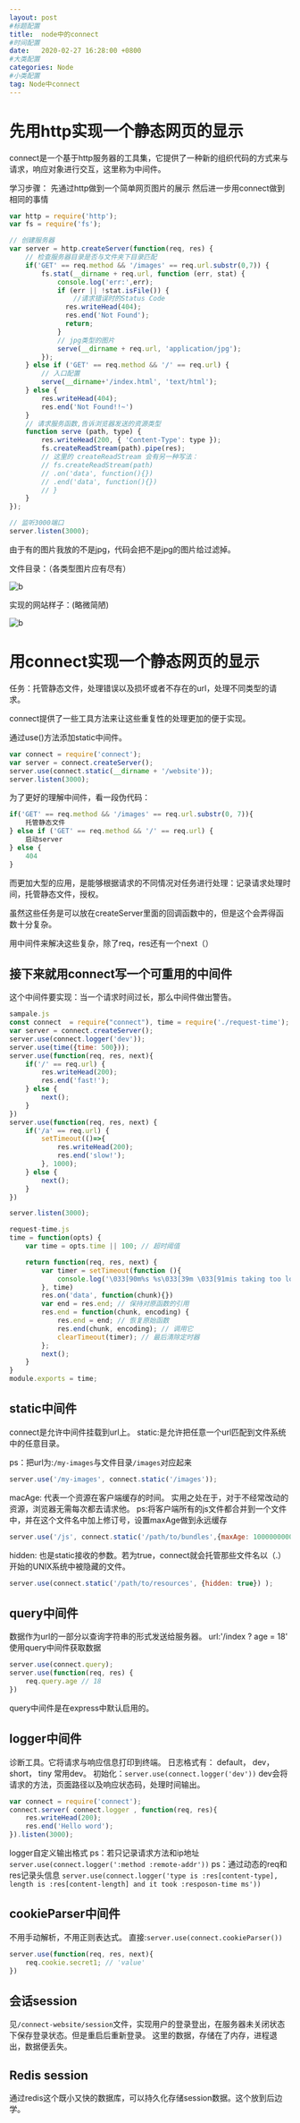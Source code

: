 ```yaml
---
layout: post
#标题配置
title:  node中的connect
#时间配置
date:   2020-02-27 16:28:00 +0800
#大类配置
categories: Node
#小类配置
tag: Node中connect
---
```


先用http实现一个静态网页的显示
=========
connect是一个基于http服务器的工具集，它提供了一种新的组织代码的方式来与请求，响应对象进行交互，这里称为中间件。

学习步骤：
先通过http做到一个简单网页图片的展示
然后进一步用connect做到相同的事情

```js
var http = require('http');
var fs = require('fs');

// 创建服务器
var server = http.createServer(function(req, res) {
    // 检查服务器目录是否与文件夹下目录匹配
    if('GET' == req.method && '/images' == req.url.substr(0,7)) {
        fs.stat(__dirname + req.url, function (err, stat) {
            console.log('err:',err);
            if (err || !stat.isFile()) {
                //请求错误时的Status Code
              res.writeHead(404);
              res.end('Not Found');
              return;
            }
            // jpg类型的图片
            serve(__dirname + req.url, 'application/jpg');
        });
    } else if ('GET' == req.method && '/' == req.url) {
        // 入口配置
        serve(__dirname+'/index.html', 'text/html');
    } else {
        res.writeHead(404);
        res.end('Not Found!!~')
    }
    // 请求服务函数,告诉浏览器发送的资源类型
    function serve (path, type) {
        res.writeHead(200, { 'Content-Type': type });
        fs.createReadStream(path).pipe(res);
        // 这里的 createReadStream 会有另一种写法：
        // fs.createReadStream(path)
        // .on('data', function(){})
        // .end('data', function(){})
        // }
    }
});

// 监听3000端口
server.listen(3000);

```


由于有的图片我放的不是jpg，代码会把不是jpg的图片给过滤掉。

文件目录：（各类型图片应有尽有）

![b](https://raw.githubusercontent.com/Sallyfafafa/Sallyfafafa.github.io/master/images/1587351879901.png)

实现的网站样子：(略微简陋)

![b](https://raw.githubusercontent.com/Sallyfafafa/Sallyfafafa.github.io/master/images/1587351911389.png)

用connect实现一个静态网页的显示
======

任务：托管静态文件，处理错误以及损坏或者不存在的url，处理不同类型的请求。

connect提供了一些工具方法来让这些重复性的处理更加的便于实现。

通过use()方法添加static中间件。
```js
var connect = require('connect');
var server = connect.createServer();
server.use(connect.static(__dirname + '/website'));
server.listen(3000);
```
为了更好的理解中间件，看一段伪代码：

```js
if('GET' == req.method && '/images' == req.url.substr(0, 7)){
    托管静态文件
} else if ('GET' == req.method && '/' == req.url) {
    启动server
} else {
    404
}
```

而更加大型的应用，是能够根据请求的不同情况对任务进行处理：记录请求处理时间，托管静态文件，授权。

虽然这些任务是可以放在createServer里面的回调函数中的，但是这个会弄得函数十分复杂。

用中间件来解决这些复杂，除了req，res还有一个next（）

接下来就用connect写一个可重用的中间件
------
这个中间件要实现：当一个请求时间过长，那么中间件做出警告。

```js
sampale.js
const connect  = require("connect"), time = require('./request-time');
var server = connect.createServer();
server.use(connect.logger('dev'));
server.use(time({time: 500}));
server.use(function(req, res, next){
    if('/' == req.url) {
        res.writeHead(200);
        res.end('fast!');
    } else {
        next();
    }
})
server.use(function(req, res, next) {
    if('/a' == req.url) {
        setTimeout(()=>{
            res.writeHead(200);
            res.end('slow!');
        }, 1000);
    } else {
        next();
    }
})

server.listen(3000);
```

```js
request-time.js
time = function(opts) {
    var time = opts.time || 100; // 超时阈值

    return function(req, res, next) {
        var timer = setTimeout(function (){
            console.log('\033[90m%s %s\033[39m \033[91mis taking too long!\033[39m', req.method, req.url);
        }, time)
        res.on('data', function(chunk){})
        var end = res.end; // 保持对原函数的引用
        res.end = function(chunk, encoding) {
            res.end = end; // 恢复原始函数
            res.end(chunk, encoding); // 调用它
            clearTimeout(timer); // 最后清除定时器
        };
        next();
    }
}
module.exports = time;
```

static中间件
-----
connect是允许中间件挂载到url上。
static:是允许把任意一个url匹配到文件系统中的任意目录。

ps：把url为:`/my-images`与文件目录`/images`对应起来
```js
server.use('/my-images', connect.static('/images'));
```

macAge: 代表一个资源在客户端缓存的时间。
实用之处在于，对于不经常改动的资源，浏览器无需每次都去请求他。
ps:将客户端所有的js文件都合并到一个文件中，并在这个文件名中加上修订号，设置maxAge做到永远缓存
```js
server.use('/js', connect.static('/path/to/bundles',{maxAge: 1000000000000}) );
```
hidden: 也是static接收的参数。若为true，connect就会托管那些文件名以（.）开始的UNIX系统中被隐藏的文件。
```js
server.use(connect.static('/path/to/resources', {hidden: true}) );
```

query中间件
--------
数据作为url的一部分以查询字符串的形式发送给服务器。
url:'/index ? age = 18'
使用query中间件获取数据
```js
server.use(connect.query);
server.use(function(req, res) {
    req.query.age // 18
})
```
query中间件是在express中默认启用的。

logger中间件
-----
诊断工具。它将请求与响应信息打印到终端。
日志格式有：
default，
dev，
short，
tiny
常用dev。
初始化：`server.use(connect.logger('dev'))`
dev会将请求的方法，页面路径以及响应状态码，处理时间输出。
```js
var connect = require('connect');
connect.server( connect.logger , function(req, res){
    res.writeHead(200);
    res.end('Hello word');
}).listen(3000);
```
logger自定义输出格式
ps：若只记录请求方法和ip地址
`server.use(connect.logger(':method :remote-addr'))`
ps：通过动态的req和res记录头信息
`server.use(connect.logger('type is :res[content-type], length is :res[content-length] and it took :resposon-time ms'))`

cookieParser中间件
------
不用手动解析，不用正则表达式。
直接:`server.use(connect.cookieParser())`
```js
server.use(function(req, res, next){
    req.cookie.secret1; // 'value'
})
```

会话session
------
见`/connect-website/session`文件，实现用户的登录登出，在服务器未关闭状态下保存登录状态。但是重启后重新登录。
这里的数据，存储在了内存，进程退出，数据便丢失。

Redis session
-----
通过redis这个既小又快的数据库，可以持久化存储session数据。这个放到后边学。

